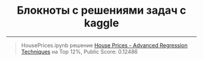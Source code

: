 <h1 align="center">Блокноты с решениями задач с kaggle</h1>

---

>HousePrices.ipynb решение <a href='https://www.kaggle.com/competitions/house-prices-advanced-regression-techniques'>House Prices - Advanced Regression Techniques</a> на Top 12%,
Public Score: 0.12486
